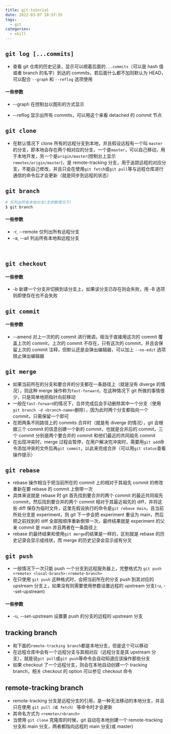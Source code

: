 ```yaml
---
title: git-tutorial
date: 2022-03-07 18:57:55
tags:
  - git
categories:
  - skill
---
```


## `git log [...commits]`

- 查看 git 仓库的历史记录，显示可以顺着后面的`...commits`（可以是 hash 值或者 branch 的名字）到达的 commits，若后面什么都不加则默认为 HEAD，可以配合 `--graph` 和 `--reflog` 选项使用

#### 一些参数

- --graph
  在控制台以图形的方式显示

- --reflog
  显示出所有 commits，可以用这个来看 detached 的 commit 节点

## `git clone`

- 在默认情况下 clone 所有的远程分支到本地，并且假设远程有一个叫 `master` 的分支，即本地会存在两个相对应的分支，一个是`master`，可以自己移动，用于本地开发，另一个是`origin/master`(控制台上显示`remotes/origin/master`)，是 remote-tracking 分支，用于追踪远程的对应分支，不能自己修改，并且只会在使用`git fetch`或`git pull`等与远程仓库进行通信的命令后才会更新（就是同步到远程的状态）

## `git branch`

```bash
# 仅列出所有本地分支(无参数情况下)
$ git branch
```

#### 一些参数

- -r, --remote
  仅列出所有远程分支
- -a, --all
  列出所有本地和远程分支

<br>

## `git checkout`

#### 一些参数

- -b
  新建一个分支并切换到该分支上，如果该分支已存在则会失败，用 -B 选项则即使存在也不会失败

## `git commit`

#### 一些参数

- --amend
  对上一次的的 commit 进行微调，相当于直接用这次的 commit 覆盖上次的 commit，上次的 commit 不存在，只有这次的 commit，并且会保留上次的 commit 注释，但默认还是会弹出编辑器，可以加上 `--no-edit` 选项阻止弹出编辑器

## `git merge`

- 如果当前所在的分支和要合并的分支都在一条路径上（就是没有 diverge 的情况），则这种 merge 操作称为`fast-forward`，在这种情况下 git 所做的事情很少，只是简单地把指针向前移动
- 一般在`fast-forward`的情况下，合并完成后会手动删除其中一个分支（使用`git branch -d <branch-name>`删除），因为此时两个分支都指向一个 commit，只需保留一个即可
- 在把两条不同路径上的 commits 合并时（就是有 diverge 的情况），git 会根据三个 commit 的信息创建一个新的 commit，也就是合并后的 commit，三个 commit 分别是两个要合并的 commit 和他们最近的共同祖先 commit
- 在出现冲突时，merge 过程会暂停，在用户解决完冲突时，需要用`git add`命令添加冲突的文件后再`git commit`，以此来完成合并（可以用`git status`查看操作提示）

## `git rebase`

- rebase 操作相当于把当前所在的 commit 上的相对于其祖先 commit 的修改重新在要 rebase 的 commit 上倒带一次
- 具体来说就是 rebase 时 git 首先找到要合并的两个 commit 的最近共同祖先 commit，然后找到要合并的两个 commit 相对于其最近祖先的 diff，并将这些 diff 保存为临时文件，这里先假设执行的命令是`git rebase main`，且当前所处分支是 experiment，则 git 下一步会把 experiment 重设为 main，然后把之前找到的 diff 全部按顺序重新倒带一次，最终结果就是 experiment 的父亲 commit 是 main 并且两者在一条路径上
- rebase 的最终结果和使用`git merge`的结果是一样的，区别就是 rebase 的历史记录会显示成线状，而 merge 的历史记录会显示成有分叉

## `git push`

- 一般情况下一次只能 push 一个分支到远程服务器上，完整格式为 `git push <remote> <local-branch>:<remote-branch>`
- 在只使用 `git push` 这种格式时，会把当前所在的分支 push 到其对应的 upstream 分支上，如果没有则需要使用参数设置远程的 upstream 分支(-u, --set-upstream)

#### 一些参数

- -u, --set-upstream
  设置要 push 的分支的远程的 upstream 分支

## tracking branch

- 和下面的`remote-tracking branch`都是本地分支，但是这个可以移动
- 在远程仓库中会有一个远程分支与其相对应（远程分支是其 upstream 分支），就是说`git pull`或`git push`等命令会自动知道应该操作那些分支
- 如果 checkout 了一个远程分支，则会在本地自动创建一个 tracking branch，相关 checkout 的 option 可以参见 checkout 命令

## remote-tracking branch

- remote-tracking 分支是远程分支的引用，是一种无法移动的本地分支，并且只在使用 `git pull（或 fetch）` 等命令时才会更新
- 其命名方式为 `<remote>/<branch>`
- 当使用 `git clone` 克隆库的时候，git 自动在本地创建一个 remote-tracking 分支和 main 分支，两者都指向远程的 main 分支(或 master)
